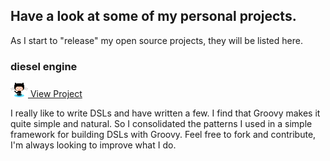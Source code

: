 ## Have a look at some of my personal projects.

As I start to "release" my open source projects, they will be listed here.

### diesel engine 

<a href="https://eyeszack.github.io/diesel-engine"><span><img src="images/octocat-icon.png"/> View Project</span></a>

I really like to write DSLs and have written a few. I find that Groovy makes it quite simple and natural. So I consolidated the patterns I used in a simple framework for building DSLs with Groovy. Feel free to fork and contribute, I'm always looking to improve what I do.
